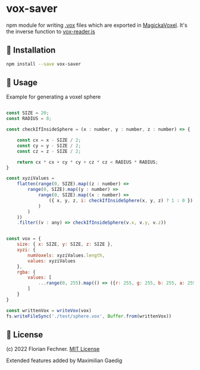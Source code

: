 # vox-saver

npm module for writing [.vox](https://github.com/ephtracy/voxel-model/blob/master/MagicaVoxel-file-format-vox.txt) files which are exported in [MagickaVoxel](https://ephtracy.github.io/). It's the inverse function to [vox-reader.js](https://github.com/FlorianFe/vox-reader.js)

## 💾 Installation

```bash
npm install --save vox-saver
```

## 🚀 Usage

Example for generating a voxel sphere

```js

const SIZE = 20;
const RADIUS = 8;

const checkIfInsideSphere = (x : number, y : number, z : number) => {

    const cx = x - SIZE / 2;
    const cy = y - SIZE / 2;
    const cz = z - SIZE / 2;

    return cx * cx + cy * cy + cz * cz < RADIUS * RADIUS;
}

const xyziValues = 
    flatten(range(0, SIZE).map((z : number) => 
        range(0, SIZE).map((y : number) => 
            range(0, SIZE).map((x : number) => 
                ({ x, y, z, i: checkIfInsideSphere(x, y, z) ? 1 : 0 })
            )
        )
    ))
    .filter((v : any) => checkIfInsideSphere(v.x, v.y, v.z))


const vox = {
    size: { x: SIZE, y: SIZE, z: SIZE },
    xyzi: {
        numVoxels: xyziValues.length,
        values: xyziValues
    },
    rgba: {
        values: [
            ...range(0, 255).map(() => ({r: 255, g: 255, b: 255, a: 255})),
        ]
    }
}

const writtenVox = writeVox(vox)
fs.writeFileSync('./test/sphere.vox', Buffer.from(writtenVox))

```

## 📖 License

(c) 2022 Florian Fechner. [MIT License](https://github.com/FlorianFe/vox-saver.js/blob/master/LICENSE)

Extended features added by Maximilian Gaedig

